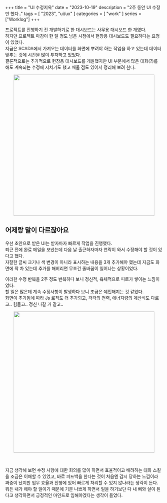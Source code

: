 +++
title = "UI 수정지옥"
date = "2023-10-19"
description = "2주 동안 UI 수정만 했다.."
tags = [
    "2023",
    "ui/ux"
]
categories = [
    "work"
]
series = ["Worklog"]
+++

프로젝트를 진행하기 전 개발하기로 한 대시보드는 사무용 대시보드 한 개였다. <br>
하지만 프로젝트 마감이 한 달 정도 남은 시점에서 현장용 대시보드도 필요하다는 요청이 있었다.<br>
지금은 SCADA에서 가져오는 데이터를 화면에 뿌려야 하는 작업을 하고 있는데 데이터 맞추는 것에 시간을 많이 투자하고 있었다.<br>
결론적으로는 추가적으로 현장용 대시보드를 개발했지만 UI 부분에서 많은 대화(?)를 해도 계속되는 수정에 지치기도 했고 배울 점도 있어서 정리해 보려 한다.

<p align="center"><img src="https://github.com/kmseunh/css-design-tools/assets/105186724/65806413-e4b5-4934-8c17-6d8beb267be2" width="450"></p>

<!--more-->

## 어제랑 말이 다르잖아요

우선 초안으로 받은 UI는 받자마자 빠르게 작업을 진행했다.<br>
퇴근 전에 완료 메일을 보냈는데 다음 날 출근하자마자 연락이 와서 수정해야 할 것이 있다고 했다.<br>
자잘한 글씨 크기나 색 변경이 아니라 표시하는 내용을 3개 추가해야 했는데 지금도 화면에 꽉 차 있는데 추가를 해버리면 무조건 줄바꿈이 일어나는 상황이었다.
<br>

이러한 수정 반복을 2주 정도 반복하다 보니 정신적, 육체적으로 피로가 쌓이는 느낌이었다.<br>
할 일은 많은데 계속 수정사항이 발생하다 보니 조금은 예민해지는 것 같았다. <br>
화면이 추가됨에 따라 Js 로직도 더 추가되고, 각각의 전력, 에너지량의 계산식도 다르고.. 힘들고.. 정신 나갈 거 같고..

<p align="center"><img src="https://github.com/kmseunh/css-design-tools/assets/105186724/85196395-330d-4abc-af91-60dcdb1570ca" width="450"></p>
<br>

지금 생각해 보면 수정 사항에 대한 회의를 많이 하면서 효율적이고 배려하는 대화 스킬을 조금은 이해할 수 있었고, 바로 피드백을 한다는 것이 처음엔 감시 당하는 느낌이라 짜증이 났지만 업무 효율과 진행에 있어 빠르게 처리할 수 있지 않나라는 생각이 든다. <br>
뭐든 내가 해야 할 일이기 때문에 기분 나쁘게 하면서 일을 하기보단 다 내 뼈와 살이 된다고 생각하면서 긍정적인 마인드로 임해야겠다는 생각이 들었다.
